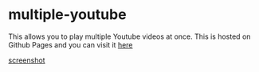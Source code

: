# multiple-youtube
This allows you to play multiple Youtube videos at once. This is hosted on Github Pages and you can visit it [here](https://catzoo.github.io/multiple-youtube/)

[screenshot](/img/videos.png)
